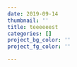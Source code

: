 ```yaml
---
date: 2019-09-14
thumbnail: ''
title: teeeeeest
categories: []
project_bg_color: ''
project_fg_color: ''

---
```

